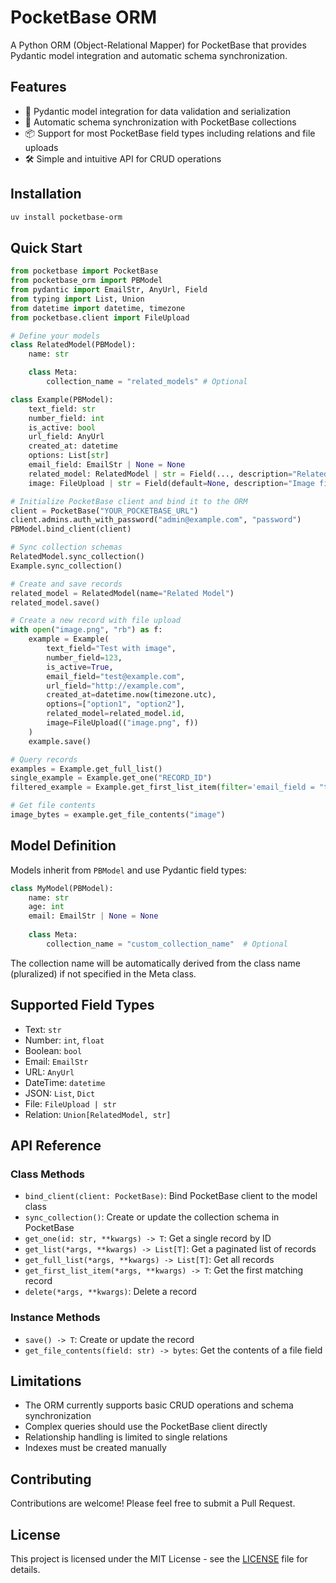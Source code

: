 # PocketBase ORM

A Python ORM (Object-Relational Mapper) for PocketBase that provides Pydantic model integration and automatic schema synchronization.

## Features

- 🚀 Pydantic model integration for data validation and serialization
- 🔄 Automatic schema synchronization with PocketBase collections
- 📦 Support for most PocketBase field types including relations and file uploads
- 🛠️ Simple and intuitive API for CRUD operations

## Installation

```bash
uv install pocketbase-orm
```

## Quick Start

```python
from pocketbase import PocketBase
from pocketbase_orm import PBModel
from pydantic import EmailStr, AnyUrl, Field
from typing import List, Union
from datetime import datetime, timezone
from pocketbase.client import FileUpload

# Define your models
class RelatedModel(PBModel):
    name: str

    class Meta:
        collection_name = "related_models" # Optional

class Example(PBModel):
    text_field: str
    number_field: int
    is_active: bool
    url_field: AnyUrl
    created_at: datetime
    options: List[str]
    email_field: EmailStr | None = None
    related_model: RelatedModel | str = Field(..., description="Related model reference")
    image: FileUpload | str = Field(default=None, description="Image file upload")

# Initialize PocketBase client and bind it to the ORM
client = PocketBase("YOUR_POCKETBASE_URL")
client.admins.auth_with_password("admin@example.com", "password")
PBModel.bind_client(client)

# Sync collection schemas
RelatedModel.sync_collection()
Example.sync_collection()

# Create and save records
related_model = RelatedModel(name="Related Model")
related_model.save()

# Create a new record with file upload
with open("image.png", "rb") as f:
    example = Example(
        text_field="Test with image",
        number_field=123,
        is_active=True,
        email_field="test@example.com",
        url_field="http://example.com",
        created_at=datetime.now(timezone.utc),
        options=["option1", "option2"],
        related_model=related_model.id,
        image=FileUpload(("image.png", f))
    )
    example.save()

# Query records
examples = Example.get_full_list()
single_example = Example.get_one("RECORD_ID")
filtered_example = Example.get_first_list_item(filter='email_field = "test@example.com"')

# Get file contents
image_bytes = example.get_file_contents("image")
```

## Model Definition

Models inherit from `PBModel` and use Pydantic field types:

```python
class MyModel(PBModel):
    name: str
    age: int
    email: EmailStr | None = None
    
    class Meta:
        collection_name = "custom_collection_name"  # Optional
```

The collection name will be automatically derived from the class name (pluralized) if not specified in the Meta class.

## Supported Field Types

- Text: `str`
- Number: `int`, `float`
- Boolean: `bool`
- Email: `EmailStr`
- URL: `AnyUrl`
- DateTime: `datetime`
- JSON: `List`, `Dict`
- File: `FileUpload | str`
- Relation: `Union[RelatedModel, str]`

## API Reference

### Class Methods

- `bind_client(client: PocketBase)`: Bind PocketBase client to the model class
- `sync_collection()`: Create or update the collection schema in PocketBase
- `get_one(id: str, **kwargs) -> T`: Get a single record by ID
- `get_list(*args, **kwargs) -> List[T]`: Get a paginated list of records
- `get_full_list(*args, **kwargs) -> List[T]`: Get all records
- `get_first_list_item(*args, **kwargs) -> T`: Get the first matching record
- `delete(*args, **kwargs)`: Delete a record

### Instance Methods

- `save() -> T`: Create or update the record
- `get_file_contents(field: str) -> bytes`: Get the contents of a file field

## Limitations

- The ORM currently supports basic CRUD operations and schema synchronization
- Complex queries should use the PocketBase client directly
- Relationship handling is limited to single relations
- Indexes must be created manually

## Contributing

Contributions are welcome! Please feel free to submit a Pull Request.

## License

This project is licensed under the MIT License - see the [LICENSE](LICENSE) file for details.

